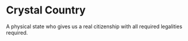 # Crystal Country

A physical state who gives us a real citizenship with all required legalities required.
